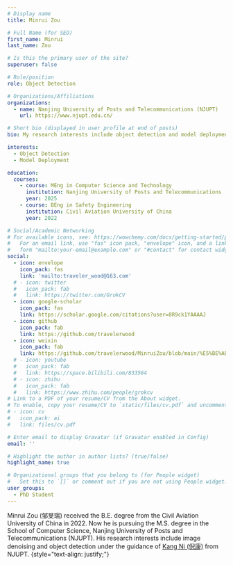 ```yaml
---
# Display name
title: Minrui Zou

# Full Name (for SEO)
first_name: Minrui
last_name: Zou

# Is this the primary user of the site?
superuser: false

# Role/position
role: Object Detection

# Organizations/Affiliations
organizations:
  - name: Nanjing University of Posts and Telecommunications (NJUPT)
    url: https://www.njupt.edu.cn/

# Short bio (displayed in user profile at end of posts)
bio: My research interests include object detection and model deployment.

interests:
  - Object Detection
  - Model Deployment

education:
  courses:
    - course: MEng in Computer Science and Technology
      institution: Nanjing University of Posts and Telecommunications
      year: 2025
    - course: BEng in Safety Engineering
      institution: Civil Aviation University of China
      year: 2022

# Social/Academic Networking
# For available icons, see: https://wowchemy.com/docs/getting-started/page-builder/#icons
#   For an email link, use "fas" icon pack, "envelope" icon, and a link in the
#   form "mailto:your-email@example.com" or "#contact" for contact widget.
social:
  - icon: envelope
    icon_pack: fas
    link: 'mailto:traveler_wood@163.com'
  # - icon: twitter
  #   icon_pack: fab
  #   link: https://twitter.com/GrokCV
  - icon: google-scholar
    icon_pack: fas
    link: https://scholar.google.com/citations?user=8R9ck1YAAAAJ
  - icon: github
    icon_pack: fab
    link: https://github.com/travelerwood
  - icon: weixin
    icon_pack: fab
    link: https://github.com/travelerwood/MinruiZou/blob/main/%E5%BE%AE%E4%BF%A1%E5%9B%BE%E7%89%87_20240626165903.jpg
  # - icon: youtube
  #   icon_pack: fab
  #   link: https://space.bilibili.com/833564
  # - icon: zhihu
  #   icon_pack: fab
  #   link: https://www.zhihu.com/people/grokcv
# Link to a PDF of your resume/CV from the About widget.
# To enable, copy your resume/CV to `static/files/cv.pdf` and uncomment the lines below.
# - icon: cv
#   icon_pack: ai
#   link: files/cv.pdf

# Enter email to display Gravatar (if Gravatar enabled in Config)
email: ''

# Highlight the author in author lists? (true/false)
highlight_name: true

# Organizational groups that you belong to (for People widget)
#   Set this to `[]` or comment out if you are not using People widget.
user_groups:
  - PhD Student
---
```


Minrui Zou (邹旻瑞) received the B.E. degree from the Civil Aviation University of China in 2022. Now he is pursuing the M.S. degree in the School of Computer Science, Nanjing University of Posts and Telecommunications (NJUPT). His research interests include image denoising and object detection under the guidance of [Kang Ni (倪康)](https://scholar.google.com/citations?user=8e0VkggAAAAJ) from NJUPT.
{style="text-align: justify;"}

